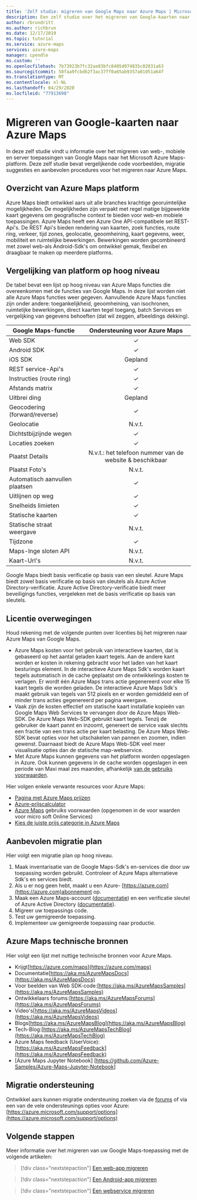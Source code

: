 ```yaml
---
title: 'Zelf studie: migreren van Google Maps naar Azure Maps | Microsoft Azure kaarten'
description: Een zelf studie over het migreren van Google-kaarten naar Microsoft Azure Maps. U wordt begeleid bij het overschakelen naar Azure Maps-Api's en Sdk's.
author: rbrundritt
ms.author: richbrun
ms.date: 12/17/2019
ms.topic: tutorial
ms.service: azure-maps
services: azure-maps
manager: cpendle
ms.custom: ''
ms.openlocfilehash: 7b73923b7fc32ae83bfc8405d074835c02031a63
ms.sourcegitcommit: 58faa9fcbd62f3ac37ff0a65ab9357a01051a64f
ms.translationtype: MT
ms.contentlocale: nl-NL
ms.lasthandoff: 04/29/2020
ms.locfileid: "77913698"
---
```

# <a name="migrate-from-google-maps-to-azure-maps"></a>Migreren van Google-kaarten naar Azure Maps

In deze zelf studie vindt u informatie over het migreren van web-, mobiele en server toepassingen van Google Maps naar het Microsoft Azure Maps-platform. Deze zelf studie bevat vergelijkende code voorbeelden, migratie suggesties en aanbevolen procedures voor het migreren naar Azure Maps.

## <a name="azure-maps-platform-overview"></a>Overzicht van Azure Maps platform

Azure Maps biedt ontwikkel aars uit alle branches krachtige georuimtelijke mogelijkheden. De mogelijkheden zijn verpakt met regel matige bijgewerkte kaart gegevens om geografische context te bieden voor web-en mobiele toepassingen. Azure Maps heeft een Azure One API-compatibele set REST-Api's. De REST Api's bieden rendering van kaarten, zoek functies, route ring, verkeer, tijd zones, geolocatie, geoomheining, kaart gegevens, weer, mobiliteit en ruimtelijke bewerkingen. Bewerkingen worden gecombineerd met zowel web-als Android-Sdk's om ontwikkel gemak, flexibel en draagbaar te maken op meerdere platforms.

## <a name="high-level-platform-comparison"></a>Vergelijking van platform op hoog niveau

De tabel bevat een lijst op hoog niveau van Azure Maps functies die overeenkomen met de functies van Google Maps. In deze lijst worden niet alle Azure Maps functies weer gegeven. Aanvullende Azure Maps functies zijn onder andere: toegankelijkheid, geoomheining, van isochronen, ruimtelijke bewerkingen, direct kaarten tegel toegang, batch Services en vergelijking van gegevens behoeften (dat wil zeggen, afbeeldings dekking).

| Google Maps-functie         | Ondersteuning voor Azure Maps                     |
|-----------------------------|:--------------------------------------:|
| Web SDK                     | ✓                                      |
| Android SDK                 | ✓                                      |
| iOS SDK                     | Gepland                                |
| REST service-Api's           | ✓                                      |
| Instructies (route ring)        | ✓                                      |
| Afstands matrix             | ✓                                      |
| Uitbrei ding                   | Gepland                                |
| Geocodering (forward/reverse) | ✓                                      |
| Geolocatie                 | N.v.t.                                    |
| Dichtstbijzijnde wegen               | ✓                                      |
| Locaties zoeken               | ✓                                      |
| Plaatst Details              | N.v.t.: het telefoon nummer van de website & beschikbaar |
| Plaatst Foto's               | N.v.t.                                    |
| Automatisch aanvullen plaatsen          | ✓                                      |
| Uitlijnen op weg                | ✓                                      |
| Snelheids limieten                | ✓                                      |
| Statische kaarten                 | ✓                                      |
| Statische straat weergave          | N.v.t.                                    |
| Tijdzone                   | ✓                                      |
| Maps-Inge sloten API           | N.v.t.                                    |
| Kaart-Url's                    | N.v.t.                                    |

Google Maps biedt basis verificatie op basis van een sleutel. Azure Maps biedt zowel basis verificatie op basis van sleutels als Azure Active Directory-verificatie. Azure Active Directory-verificatie biedt meer beveiligings functies, vergeleken met de basis verificatie op basis van sleutels.

## <a name="licensing-considerations"></a>Licentie overwegingen

Houd rekening met de volgende punten over licenties bij het migreren naar Azure Maps van Google Maps.

- Azure Maps kosten voor het gebruik van interactieve kaarten, dat is gebaseerd op het aantal geladen kaart tegels. Aan de andere kant worden er kosten in rekening gebracht voor het laden van het kaart besturings element. In de interactieve Azure Maps Sdk's worden kaart tegels automatisch in de cache geplaatst om de ontwikkelings kosten te verlagen. Er wordt één Azure Maps trans actie gegenereerd voor elke 15 kaart tegels die worden geladen. De interactieve Azure Maps Sdk's maakt gebruik van tegels van 512 pixels en er worden gemiddeld een of minder trans acties gegenereerd per pagina weergave.
- Vaak zijn de kosten effectief om statische kaart installatie kopieën van Google Maps Web Services te vervangen door de Azure Maps Web-SDK. De Azure Maps Web-SDK gebruikt kaart tegels. Tenzij de gebruiker de kaart pannt en inzoomt, genereert de service vaak slechts een fractie van een trans actie per kaart belasting. De Azure Maps Web-SDK bevat opties voor het uitschakelen van pannen en zoomen, indien gewenst. Daarnaast biedt de Azure Maps Web-SDK veel meer visualisatie opties dan de statische map-webservice.
- Met Azure Maps kunnen gegevens van het platform worden opgeslagen in Azure. Ook kunnen gegevens in de cache worden opgeslagen in een periode van Maxi maal zes maanden, afhankelijk [van de gebruiks voorwaarden](https://www.microsoftvolumelicensing.com/DocumentSearch.aspx?Mode=3&DocumentTypeId=46).

Hier volgen enkele verwante resources voor Azure Maps:

- [Pagina met Azure Maps prijzen](https://azure.microsoft.com/pricing/details/azure-maps/)
- [Azure-prijscalculator](https://azure.microsoft.com/pricing/calculator/?service=azure-maps)
- [Azure Maps](https://www.microsoftvolumelicensing.com/DocumentSearch.aspx?Mode=3&DocumentTypeId=46) gebruiks voorwaarden (opgenomen in de voor waarden voor micro soft Online Services)
- [Kies de juiste prijs categorie in Azure Maps](https://docs.microsoft.com/azure/azure-maps/choose-pricing-tier)

## <a name="suggested-migration-plan"></a>Aanbevolen migratie plan

Hier volgt een migratie plan op hoog niveau.

1. Maak inventarisatie van de Google Maps-Sdk's en-services die door uw toepassing worden gebruikt. Controleer of Azure Maps alternatieve Sdk's en services biedt.
2. Als u er nog geen hebt, maakt u een Azure- [https://azure.com](https://azure.com)abonnement op.
3. Maak een Azure Maps-account ([documentatie](https://docs.microsoft.com/azure/azure-maps/how-to-manage-account-keys)) en een verificatie sleutel of Azure Active Directory ([documentatie](https://docs.microsoft.com/azure/azure-maps/how-to-manage-authentication)).
4. Migreer uw toepassings code.
5. Test uw gemigreerde toepassing.
6. Implementeer uw gemigreerde toepassing naar productie.

## <a name="azure-maps-technical-resources"></a>Azure Maps technische bronnen

Hier volgt een lijst met nuttige technische bronnen voor Azure Maps.

- Krijgt[https://azure.com/maps](https://azure.com/maps)
- Documentatie[https://aka.ms/AzureMapsDocs](https://aka.ms/AzureMapsDocs)
- Voor beelden van Web SDK-code:[https://aka.ms/AzureMapsSamples](https://aka.ms/AzureMapsSamples)
- Ontwikkelaars forums:[https://aka.ms/AzureMapsForums](https://aka.ms/AzureMapsForums)
- Video's[https://aka.ms/AzureMapsVideos](https://aka.ms/AzureMapsVideos)
- Blogs[https://aka.ms/AzureMapsBlog](https://aka.ms/AzureMapsBlog)
- Tech-Blog:[https://aka.ms/AzureMapsTechBlog](https://aka.ms/AzureMapsTechBlog)
- Azure Maps feedback (UserVoice):[https://aka.ms/AzureMapsFeedback](https://aka.ms/AzureMapsFeedback)
- [Azure Maps Jupyter Notebook] [https://github.com/Azure-Samples/Azure-Maps-Jupyter-Notebook]

## <a name="migration-support"></a>Migratie ondersteuning

Ontwikkel aars kunnen migratie ondersteuning zoeken via de [forums](https://aka.ms/AzureMapsForums) of via een van de vele ondersteunings opties voor Azure:[https://azure.microsoft.com/support/options](https://azure.microsoft.com/support/options)

## <a name="next-steps"></a>Volgende stappen

Meer informatie over het migreren van uw Google Maps-toepassing met de volgende artikelen:

> [!div class="nextstepaction"]
> [Een web-app migreren](migrate-from-google-maps-web-app.md)

> [!div class="nextstepaction"]
> [Een Android-app migreren](migrate-from-google-maps-android-app.md)

> [!div class="nextstepaction"]
> [Een webservice migreren](migrate-from-google-maps-web-services.md)
